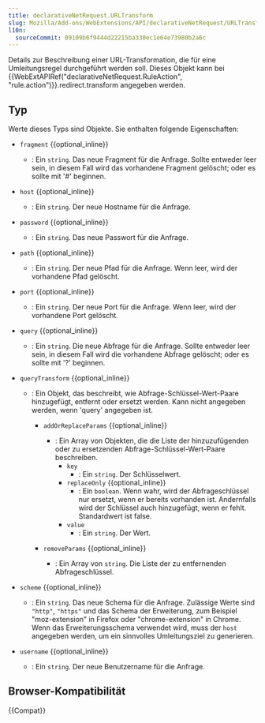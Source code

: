 ```yaml
---
title: declarativeNetRequest.URLTransform
slug: Mozilla/Add-ons/WebExtensions/API/declarativeNetRequest/URLTransform
l10n:
  sourceCommit: 09109b6f9444d22215ba330ec1e64e73980b2a6c
---
```


Details zur Beschreibung einer URL-Transformation, die für eine Umleitungsregel durchgeführt werden soll. Dieses Objekt kann bei {{WebExtAPIRef("declarativeNetRequest.RuleAction", "rule.action")}}.redirect.transform angegeben werden.

## Typ

Werte dieses Typs sind Objekte. Sie enthalten folgende Eigenschaften:

- `fragment` {{optional_inline}}
  - : Ein `string`. Das neue Fragment für die Anfrage. Sollte entweder leer sein, in diesem Fall wird das vorhandene Fragment gelöscht; oder es sollte mit '#' beginnen.
- `host` {{optional_inline}}
  - : Ein `string`. Der neue Hostname für die Anfrage.
- `password` {{optional_inline}}
  - : Ein `string`. Das neue Passwort für die Anfrage.
- `path` {{optional_inline}}
  - : Ein `string`. Der neue Pfad für die Anfrage. Wenn leer, wird der vorhandene Pfad gelöscht.
- `port` {{optional_inline}}
  - : Ein `string`. Der neue Port für die Anfrage. Wenn leer, wird der vorhandene Port gelöscht.
- `query` {{optional_inline}}
  - : Ein `string`. Die neue Abfrage für die Anfrage. Sollte entweder leer sein, in diesem Fall wird die vorhandene Abfrage gelöscht; oder es sollte mit '?' beginnen.
- `queryTransform` {{optional_inline}}
  - : Ein Objekt, das beschreibt, wie Abfrage-Schlüssel-Wert-Paare hinzugefügt, entfernt oder ersetzt werden. Kann nicht angegeben werden, wenn 'query' angegeben ist.
    - `addOrReplaceParams` {{optional_inline}}
      - : Ein Array von Objekten, die die Liste der hinzuzufügenden oder zu ersetzenden Abfrage-Schlüssel-Wert-Paare beschreiben.
        - `key`
          - : Ein `string`. Der Schlüsselwert.
        - `replaceOnly` {{optional_inline}}
          - : Ein `boolean`. Wenn wahr, wird der Abfrageschlüssel nur ersetzt, wenn er bereits vorhanden ist. Andernfalls wird der Schlüssel auch hinzugefügt, wenn er fehlt. Standardwert ist false.
        - `value`
          - : Ein `string`. Der Wert.

    - `removeParams` {{optional_inline}}
      - : Ein Array von `string`. Die Liste der zu entfernenden Abfrageschlüssel.

- `scheme` {{optional_inline}}
  - : Ein `string`. Das neue Schema für die Anfrage. Zulässige Werte sind `"http"`, `"https"` und das Schema der Erweiterung, zum Beispiel "moz-extension" in Firefox oder "chrome-extension" in Chrome. Wenn das Erweiterungsschema verwendet wird, muss der `host` angegeben werden, um ein sinnvolles Umleitungsziel zu generieren.
- `username` {{optional_inline}}
  - : Ein `string`. Der neue Benutzername für die Anfrage.

## Browser-Kompatibilität

{{Compat}}
